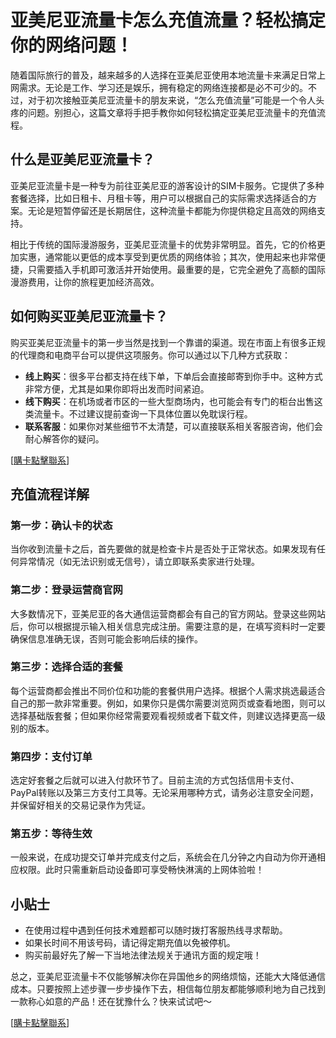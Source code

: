 # 亚美尼亚流量卡怎么充值流量？轻松搞定你的网络问题！

随着国际旅行的普及，越来越多的人选择在亚美尼亚使用本地流量卡来满足日常上网需求。无论是工作、学习还是娱乐，拥有稳定的网络连接都是必不可少的。不过，对于初次接触亚美尼亚流量卡的朋友来说，“怎么充值流量”可能是一个令人头疼的问题。别担心，这篇文章将手把手教你如何轻松搞定亚美尼亚流量卡的充值流程。

## 什么是亚美尼亚流量卡？

亚美尼亚流量卡是一种专为前往亚美尼亚的游客设计的SIM卡服务。它提供了多种套餐选择，比如日租卡、月租卡等，用户可以根据自己的实际需求选择适合的方案。无论是短暂停留还是长期居住，这种流量卡都能为你提供稳定且高效的网络支持。

相比于传统的国际漫游服务，亚美尼亚流量卡的优势非常明显。首先，它的价格更加实惠，通常能以更低的成本享受到更优质的网络体验；其次，使用起来也非常便捷，只需要插入手机即可激活并开始使用。最重要的是，它完全避免了高额的国际漫游费用，让你的旅程更加经济高效。

## 如何购买亚美尼亚流量卡？

购买亚美尼亚流量卡的第一步当然是找到一个靠谱的渠道。现在市面上有很多正规的代理商和电商平台可以提供这项服务。你可以通过以下几种方式获取：

- **线上购买**：很多平台都支持在线下单，下单后会直接邮寄到你手中。这种方式非常方便，尤其是如果你即将出发而时间紧迫。
- **线下购买**：在机场或者市区的一些大型商场内，也可能会有专门的柜台出售这类流量卡。不过建议提前查询一下具体位置以免耽误行程。
- **联系客服**：如果你对某些细节不太清楚，可以直接联系相关客服咨询，他们会耐心解答你的疑问。

[[購卡點擊聯系](https://t.me/s/esim1088)]

## 充值流程详解

### 第一步：确认卡的状态
当你收到流量卡之后，首先要做的就是检查卡片是否处于正常状态。如果发现有任何异常情况（如无法识别或无信号），请立即联系卖家进行处理。

### 第二步：登录运营商官网
大多数情况下，亚美尼亚的各大通信运营商都会有自己的官方网站。登录这些网站后，你可以根据提示输入相关信息完成注册。需要注意的是，在填写资料时一定要确保信息准确无误，否则可能会影响后续的操作。

### 第三步：选择合适的套餐
每个运营商都会推出不同价位和功能的套餐供用户选择。根据个人需求挑选最适合自己的那一款非常重要。例如，如果你只是偶尔需要浏览网页或查看地图，则可以选择基础版套餐；但如果你经常需要观看视频或者下载文件，则建议选择更高一级别的版本。

### 第四步：支付订单
选定好套餐之后就可以进入付款环节了。目前主流的方式包括信用卡支付、PayPal转账以及第三方支付工具等。无论采用哪种方式，请务必注意安全问题，并保留好相关的交易记录作为凭证。

### 第五步：等待生效
一般来说，在成功提交订单并完成支付之后，系统会在几分钟之内自动为你开通相应权限。此时只需重新启动设备即可享受畅快淋漓的上网体验啦！

## 小贴士

- 在使用过程中遇到任何技术难题都可以随时拨打客服热线寻求帮助。
- 如果长时间不用该号码，请记得定期充值以免被停机。
- 购买前最好先了解一下当地法律法规关于通讯方面的规定哦！

总之，亚美尼亚流量卡不仅能够解决你在异国他乡的网络烦恼，还能大大降低通信成本。只要按照上述步骤一步步操作下去，相信每位朋友都能够顺利地为自己找到一款称心如意的产品！还在犹豫什么？快来试试吧～

[[購卡點擊聯系](https://t.me/s/esim1088)]